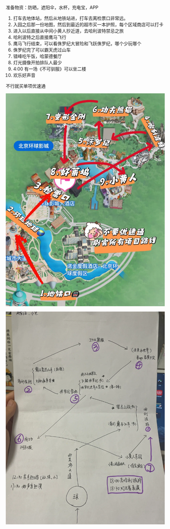 准备物资：防晒，遮阳伞，水杯，充电宝，APP


1. 打车去地体站，然后从地铁站进，打车去离检票口非常远。
2. 入园之后那一份地图，然后到最近的超市买一本护照，每个区域商店可以打卡
3. 进入以后直接从中间小黄人抄近道，去哈利波特禁忌之旅
4. 哈利波特之后直接鹰马飞行
5. 鹰马飞行结束，可以看侏罗纪大冒险和飞跃侏罗纪，哪个少玩哪个
6. 侏罗纪完了可以霸天虎过山车
7. 错峰吃午饭，哈蒙德餐厅
8. 灯光摄像开拍排队人最少
9. 4:00 有一场《不可驯服》可以坐二楼
10. 欢乐好声音

不行就买单项优速通

![](../youdaonote-images/Pasted%20image%2020240419180533.png)

![](../youdaonote-images/Pasted%20image%2020240419180652.png)